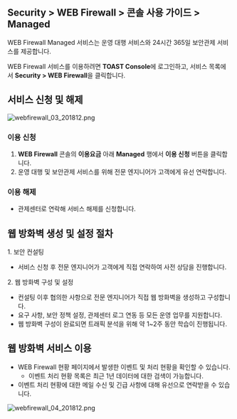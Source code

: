 ## Security > WEB Firewall > 콘솔 사용 가이드 > Managed

WEB Firewall Managed 서비스는 운영 대행 서비스와 24시간 365일 보안관제 서비스를 제공합니다.

WEB Firewall 서비스를 이용하려면 **TOAST Console**에 로그인하고, 서비스 목록에서 **Security > WEB Firewall**을 클릭합니다.

## 서비스 신청 및 해제

![webfirewall_03_201812.png](https://static.toastoven.net/prod_web_firewall/webfirewall_03_201812.png)

### 이용 신청

1. **WEB Firewall** 콘솔의 **이용요금** 아래 **Managed** 행에서 **이용 신청** 버튼을 클릭합니다.
2. 운영 대행 및 보안관제 서비스를 위해 전문 엔지니어가 고객에게 유선 연락합니다.

### 이용 해제

- 관제센터로 연락해 서비스 해제를 신청합니다.

## 웹 방화벽 생성 및 설정 절차

1\. 보안 컨설팅

* 서비스 신청 후 전문 엔지니어가 고객에게 직접 연락하여 사전 상담을 진행합니다.

2\. 웹 방화벽 구성 및 설정

* 컨설팅 이후 협의한 사항으로 전문 엔지니어가 직접 웹 방화벽을 생성하고 구성합니다.
* 요구 사항, 보안 정책 설정, 관제센터 로그 연동 등 모든 운영 업무를 지원합니다.
* 웹 방화벽 구성이 완료되면 트래픽 분석을 위해 약 1~2주 동안 학습이 진행됩니다.

## 웹 방화벽 서비스 이용

* WEB Firewall 현황 페이지에서 발생한 이벤트 및 처리 현황을 확인할 수 있습니다.
  * 이벤트 처리 현황 목록은 최근 1년 데이터에 대한 검색이 가능합니다.
* 이벤트 처리 현황에 대한 메일 수신 및 긴급 사항에 대해 유선으로 연락받을 수 있습니다.

![webfirewall_04_201812.png](https://static.toastoven.net/prod_web_firewall/webfirewall_04_201812.png)
